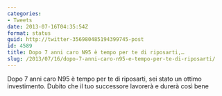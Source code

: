 ```yaml
---
categories:
- Tweets
date: 2013-07-16T04:35:54Z
format: status
guid: http://twitter-356980485194399745-post
id: 4589
title: Dopo 7 anni caro N95 è tempo per te di riposarti,…
slug: /2013/07/16/dopo-7-anni-caro-n95-e-tempo-per-te-di-riposarti/
---
```


Dopo 7 anni caro N95 è tempo per te di riposarti, sei stato un ottimo investimento. Dubito che il tuo successore lavorerà e durerà così bene